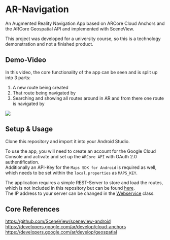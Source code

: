 # AR-Navigation
An Augmented Reality Navigation App based on ARCore Cloud Anchors and the ARCore Geospatial API and implemented with SceneView.

This project was developed for a university course, so this is a technology demonstration and not a finished product.

## Demo-Video
In this video, the core functionality of the app can be seen and is split up into 3 parts:
1. A new route being created
2. That route being navigated by
3. Searching and showing all routes around in AR and from there one route is navigated by

[![](https://yt-embed.herokuapp.com/embed?v=LICAceF-56M)](https://www.youtube.com/watch?v=LICAceF-56M)


## Setup & Usage
Clone this repository and import it into your Android Studio.

To use the app, you will need to create an account for the Google Cloud Console and activate and set up the `ARCore API` with OAuth 2.0 authentification.  
Additionally an API-Key for the `Maps SDK for Android` is required as well, which needs to be set within the `local.properties` as `MAPS_KEY`.

The application requires a simple REST-Server to store and load the routes, which is not included in this repository but can be found [here](https://github.com/morhenny/ar-navigation-server).  
The IP address to your server can be changed in the [Webservice](https://github.com/morhenny/ar-navigation/blob/master/app/src/main/java/de/morhenn/ar_navigation/persistance/Webservice.kt) class.

## Core References

https://github.com/SceneView/sceneview-android  
https://developers.google.com/ar/develop/cloud-anchors  
https://developers.google.com/ar/develop/geospatial
